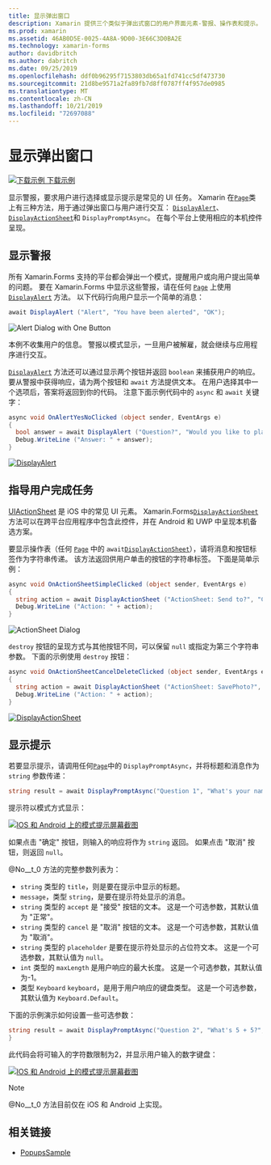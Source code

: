 ```yaml
---
title: 显示弹出窗口
description: Xamarin 提供三个类似于弹出式窗口的用户界面元素-警报、操作表和提示。 本文演示如何使用警报、操作表和提示 Api 来显示询问用户简单问题的对话框、指导用户完成任务以及显示提示。
ms.prod: xamarin
ms.assetid: 46AB0D5E-0025-4A8A-9D00-3E66C3D0BA2E
ms.technology: xamarin-forms
author: davidbritch
ms.author: dabritch
ms.date: 09/25/2019
ms.openlocfilehash: ddf0b96295f7153803db65a1fd741cc5df473730
ms.sourcegitcommit: 21d8be9571a2fa89fb7d8ff0787ff4f957de0985
ms.translationtype: MT
ms.contentlocale: zh-CN
ms.lasthandoff: 10/21/2019
ms.locfileid: "72697088"
---
```

# <a name="display-pop-ups"></a>显示弹出窗口

[![下载示例](~/media/shared/download.png) 下载示例](https://docs.microsoft.com/samples/xamarin/xamarin-forms-samples/navigation-pop-ups)

显示警报，要求用户进行选择或显示提示是常见的 UI 任务。 Xamarin 在[`Page`](xref:Xamarin.Forms.Page)类上有三种方法，用于通过弹出窗口与用户进行交互： [`DisplayAlert`](xref:Xamarin.Forms.Page.DisplayAlert*)、 [`DisplayActionSheet`](xref:Xamarin.Forms.Page.DisplayActionSheet*)和 `DisplayPromptAsync`。 在每个平台上使用相应的本机控件呈现。

## <a name="display-an-alert"></a>显示警报

所有 Xamarin.Forms 支持的平台都会弹出一个模式，提醒用户或向用户提出简单的问题。 要在 Xamarin.Forms 中显示这些警报，请在任何 [`Page`](xref:Xamarin.Forms.Page) 上使用 [`DisplayAlert`](xref:Xamarin.Forms.Page.DisplayAlert*) 方法。 以下代码行向用户显示一个简单的消息：

```csharp
await DisplayAlert ("Alert", "You have been alerted", "OK");
```

![](pop-ups-images/alert.png "Alert Dialog with One Button")

本例不收集用户的信息。 警报以模式显示，一旦用户被解雇，就会继续与应用程序进行交互。

[`DisplayAlert`](xref:Xamarin.Forms.Page.DisplayAlert*) 方法还可以通过显示两个按钮并返回 `boolean` 来捕获用户的响应。 要从警报中获得响应，请为两个按钮和 `await` 方法提供文本。 在用户选择其中一个选项后，答案将返回到你的代码。 注意下面示例代码中的 `async` 和 `await` 关键字：

```csharp
async void OnAlertYesNoClicked (object sender, EventArgs e)
{
  bool answer = await DisplayAlert ("Question?", "Would you like to play a game", "Yes", "No");
  Debug.WriteLine ("Answer: " + answer);
}
```

[![DisplayAlert](pop-ups-images/alert2-sml.png "包含两个按钮的警报对话框")](pop-ups-images/alert2.png#lightbox "包含两个按钮的警报对话框")

## <a name="guide-users-through-tasks"></a>指导用户完成任务

[UIActionSheet](https://developer.apple.com/library/ios/documentation/uikit/reference/uiactionsheet_class/Reference/Reference.html) 是 iOS 中的常见 UI 元素。 Xamarin.Forms[`DisplayActionSheet`](xref:Xamarin.Forms.Page.DisplayActionSheet*) 方法可以在跨平台应用程序中包含此控件，并在 Android 和 UWP 中呈现本机备选方案。

要显示操作表（任何 [`Page`](xref:Xamarin.Forms.Page) 中的 `await`[`DisplayActionSheet`](xref:Xamarin.Forms.Page.DisplayActionSheet*)），请将消息和按钮标签作为字符串传递。 该方法返回供用户单击的按钮的字符串标签。 下面是简单示例：

```csharp
async void OnActionSheetSimpleClicked (object sender, EventArgs e)
{
  string action = await DisplayActionSheet ("ActionSheet: Send to?", "Cancel", null, "Email", "Twitter", "Facebook");
  Debug.WriteLine ("Action: " + action);
}
```

![](pop-ups-images/action.png "ActionSheet Dialog")

`destroy` 按钮的呈现方式与其他按钮不同，可以保留 `null` 或指定为第三个字符串参数。 下面的示例使用 `destroy` 按钮：

```csharp
async void OnActionSheetCancelDeleteClicked (object sender, EventArgs e)
{
  string action = await DisplayActionSheet ("ActionSheet: SavePhoto?", "Cancel", "Delete", "Photo Roll", "Email");
  Debug.WriteLine ("Action: " + action);
}
```

[![DisplayActionSheet](pop-ups-images/action2-sml.png "带有销毁按钮的操作表对话框")](pop-ups-images/action2.png#lightbox "带有销毁按钮的操作表对话框")

## <a name="display-a-prompt"></a>显示提示

若要显示提示，请调用任何[`Page`](xref:Xamarin.Forms.Page)中的 `DisplayPromptAsync`，并将标题和消息作为 `string` 参数传递：

```csharp
string result = await DisplayPromptAsync("Question 1", "What's your name?");
```

提示符以模式方式显示：

[![IOS 和 Android 上的模式提示屏幕截图](pop-ups-images/simple-prompt.png "模式提示")](pop-ups-images/simple-prompt-large.png#lightbox "模式提示")

如果点击 "确定" 按钮，则输入的响应将作为 `string` 返回。 如果点击 "取消" 按钮，则返回 `null`。

@No__t_0 方法的完整参数列表为：

- `string` 类型的 `title`，则是要在提示中显示的标题。
- `message`，类型 `string`，是要在提示符处显示的消息。
- `string` 类型的 `accept` 是 "接受" 按钮的文本。 这是一个可选参数，其默认值为 "正常"。
- `string` 类型的 `cancel` 是 "取消" 按钮的文本。 这是一个可选参数，其默认值为 "取消"。
- `string` 类型的 `placeholder` 是要在提示符处显示的占位符文本。 这是一个可选参数，其默认值为 `null`。
- `int` 类型的 `maxLength` 是用户响应的最大长度。 这是一个可选参数，其默认值为-1。
- 类型 `Keyboard` `keyboard`，是用于用户响应的键盘类型。 这是一个可选参数，其默认值为 `Keyboard.Default`。

下面的示例演示如何设置一些可选参数：

```csharp
string result = await DisplayPromptAsync("Question 2", "What's 5 + 5?", maxLength: 2, keyboard: Keyboard.Numeric);
}
```

此代码会将可输入的字符数限制为2，并显示用户输入的数字键盘：

[![IOS 和 Android 上的模式提示屏幕截图](pop-ups-images/keyboard-prompt.png "模式提示")](pop-ups-images/keyboard-prompt-large.png#lightbox "模式提示")

> [!NOTE]
> @No__t_0 方法目前仅在 iOS 和 Android 上实现。

## <a name="related-links"></a>相关链接

- [PopupsSample](https://docs.microsoft.com/samples/xamarin/xamarin-forms-samples/navigation-pop-ups)
